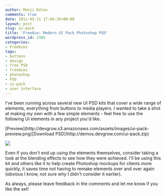 ```yaml
---
author: Monji Dolon
comments: true
date: 2011-05-11 17:04:35+00:00
layout: post
slug: ui-pack
title: 'Freebie: Modern UI Pack Photoshop PSD'
wordpress_id: 2385
categories:
- Freebies
tags:
- buttons
- design
- free PSD
- freebies
- photoshop
- PSD
- ui-pack
- user interface
---
```


I've been running across several new UI PSD kits that cover a wide range of elements, everything from buttons to media players.  I wanted to take a shot at making my own with a few simple elements - feel free to use the following UI elements in any project you'd like.


<div class="download">
    [Preview](http://devgrow.s3.amazonaws.com/assets/images/ui-pack-preview.png)[Download PSD](http://demos.devgrow.com/ui-pack.zip)
</div>



[![](http://devgrow.s3.amazonaws.com/assets/images/ui-pack-big.png)](http://devgrow.s3.amazonaws.com/assets/images/ui-pack-preview.png)

Even if you don't end up using the elements themselves, consider taking a look at the blending effects to see how they were achieved.  I'll be using this kit and others like it to help create Photoshop mockups for clients more quickly, it saves time not having to remake elements over and over again (obvious I know, not sure why I didn't consider it earlier).

As always, please leave feedback in the comments and let me know if you like the set!
